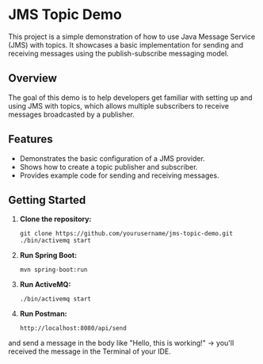 # JMS Topic Demo

This project is a simple demonstration of how to use Java Message Service (JMS) with topics. It showcases a basic implementation for sending and receiving messages using the publish-subscribe messaging model.

## Overview
The goal of this demo is to help developers get familiar with setting up and using JMS with topics, which allows multiple subscribers to receive messages broadcasted by a publisher.

## Features
- Demonstrates the basic configuration of a JMS provider.
- Shows how to create a topic publisher and subscriber.
- Provides example code for sending and receiving messages.

## Getting Started

1. **Clone the repository:**
   ```script
   git clone https://github.com/yourusername/jms-topic-demo.git
   ./bin/activemq start
2. **Run Spring Boot:**
   ```script
   mvn spring-boot:run
3. **Run ActiveMQ:**
   ```script
   ./bin/activemq start
4. **Run Postman:**
   ```script
   http://localhost:8080/api/send
and send a message in the body like "Hello, this is working!" -> you'll received the message in the Terminal of your IDE.

   
